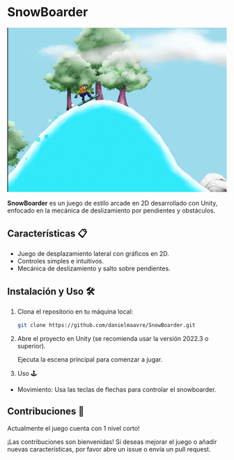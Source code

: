 # SnowBoarder

<center>
<img src="./demo_image.jpg"></img>
</center>

**SnowBoarder** es un juego de estilo arcade en 2D desarrollado con Unity, enfocado en la mecánica de deslizamiento por pendientes y obstáculos.

## Características 📋

- Juego de desplazamiento lateral con gráficos en 2D.
- Controles simples e intuitivos.
- Mecánica de deslizamiento y salto sobre pendientes.

## Instalación y Uso 🛠️

1. Clona el repositorio en tu máquina local:

   ```bash
   git clone https://github.com/danielmaavre/SnowBoarder.git

2. Abre el proyecto en Unity (se recomienda usar la versión 2022.3 o superior).

    Ejecuta la escena principal para comenzar a jugar.

3. Uso 🕹️
- Movimiento: Usa las teclas de flechas para controlar el snowboarder.


## Contribuciones 🤝

Actualmente el juego cuenta con 1 nivel corto!

¡Las contribuciones son bienvenidas! Si deseas mejorar el juego o añadir nuevas características, por favor abre un issue o envía un pull request.